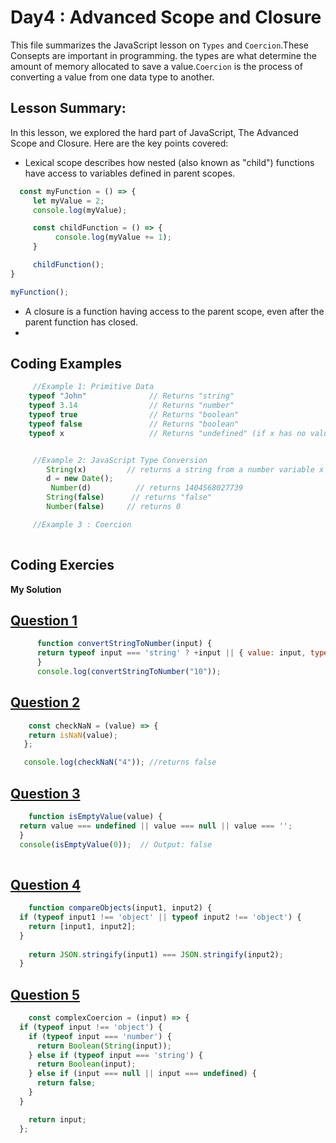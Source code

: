 
# Day4 : Advanced Scope and Closure
This file summarizes the JavaScript lesson on `Types` and `Coercion`.These Consepts are important in programming. the types are what determine the amount of memory allocated to save a value.`Coercion` is the process of converting a value from one data type to another. 

## Lesson Summary:
In this lesson, we explored the hard part of JavaScript, The Advanced Scope and Closure. Here are the key points covered:

* Lexical scope describes how nested (also known as "child") functions have access to variables defined in parent scopes.
```jsx
  const myFunction = () => {
     let myValue = 2;
     console.log(myValue);

     const childFunction = () => {
          console.log(myValue += 1);
     }

     childFunction();
}

myFunction();
```
* A closure is a function having access to the parent scope, even after the parent function has closed.
* 
   
## Coding Examples
```jsx
     //Example 1: Primitive Data
    typeof "John"              // Returns "string"
    typeof 3.14                // Returns "number"
    typeof true                // Returns "boolean"
    typeof false               // Returns "boolean"
    typeof x                   // Returns "undefined" (if x has no value)


     //Example 2: JavaScript Type Conversion
        String(x)         // returns a string from a number variable x
        d = new Date();
         Number(d)          // returns 1404568027739
        String(false)      // returns "false"
        Number(false)     // returns 0

     //Example 3 : Coercion
    
```
## Coding Exercies
  **My Solution**   

## [Question 1](https://github.com/orjwan-alrajaby/gsg-expressjs-backend-training-2023/blob/main/learning-sprint-1/week3-day1-tasks/tasks.md)

```jsx
      function convertStringToNumber(input) {
      return typeof input === 'string' ? +input || { value: input, type: 'Invalid Number' } : { value: input, type: typeof input };
      }
      console.log(convertStringToNumber("10"));
```
## [Question 2](https://github.com/orjwan-alrajaby/gsg-expressjs-backend-training-2023/blob/main/learning-sprint-1/week3-day1-tasks/tasks.md)

```jsx
    const checkNaN = (value) => {
    return isNaN(value);
   };

   console.log(checkNaN("4")); //returns false
```
## [Question 3](https://github.com/orjwan-alrajaby/gsg-expressjs-backend-training-2023/blob/main/learning-sprint-1/week3-day1-tasks/tasks.md)

```jsx
    function isEmptyValue(value) {
  return value === undefined || value === null || value === '';
  }
  console(isEmptyValue(0));  // Output: false
 


```
## [Question 4](https://github.com/orjwan-alrajaby/gsg-expressjs-backend-training-2023/blob/main/learning-sprint-1/week3-day1-tasks/tasks.md)

```jsx
    function compareObjects(input1, input2) {
  if (typeof input1 !== 'object' || typeof input2 !== 'object') {
    return [input1, input2];
  }
  
    return JSON.stringify(input1) === JSON.stringify(input2);
  }


```

## [Question 5](https://github.com/orjwan-alrajaby/gsg-expressjs-backend-training-2023/blob/main/learning-sprint-1/week3-day1-tasks/tasks.md)

```jsx
    const complexCoercion = (input) => {
  if (typeof input !== 'object') {
    if (typeof input === 'number') {
      return Boolean(String(input));
    } else if (typeof input === 'string') {
      return Boolean(input);
    } else if (input === null || input === undefined) {
      return false;
    }
  }

    return input;
  };


```


